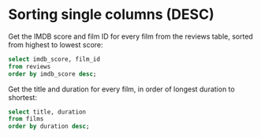 # Sorting single columns (DESC)

Get the IMDB score and film ID for every film from the reviews table, sorted from highest to lowest score:
```sql
select imdb_score, film_id
from reviews
order by imdb_score desc;
```

Get the title and duration for every film, in order of longest duration to shortest:
```sql
select title, duration
from films
order by duration desc;
```
